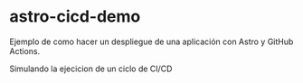 # astro-cicd-demo

 Ejemplo de como hacer un despliegue de una aplicación con Astro y GitHub Actions.

 Simulando la ejecicion de un ciclo de  CI/CD
